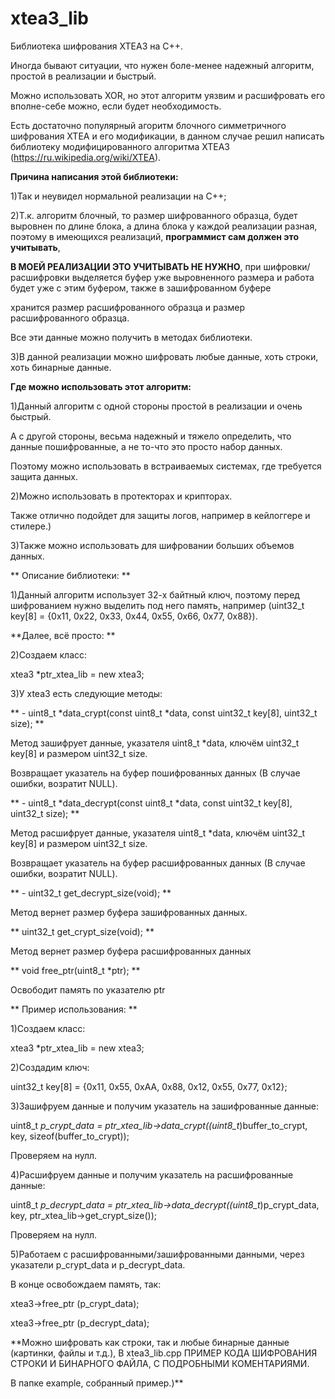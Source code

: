 # xtea3_lib
 Библиотека шифрования XTEA3 на С++.
 
 Иногда бывают ситуации, что нужен боле-менее надежный алгоритм, простой в реализации и быстрый.
 
 Можно использовать XOR, но этот алгоритм уязвим и расшифровать его вполне-себе можно, если будет необходимость.
 
 Есть достаточно популярный агоритм блочного симметричного шифрования XTEA и его модификации, в данном случае решил написать библиотеку модифицированного алгоритма XTEA3 (https://ru.wikipedia.org/wiki/XTEA).
 
 **Причина написания этой библиотеки:**
 
 1)Так и неувидел нормальной реализации на С++;
 
 2)Т.к. алгоритм блочный, то размер шифрованного образца, будет выровнен по длине блока, а длина блока у каждой реализации разная, поэтому в имеющихся реализаций, **программист сам должен это учитывать**, 
 
 **В МОЕЙ РЕАЛИЗАЦИИ ЭТО УЧИТЫВАТЬ НЕ НУЖНО**, при шифровки/расшифровки выделяется буфер уже выровненного размера и работа будет уже с этим буфером, также в зашифрованном буфере 
 
 хранится размер расшифрованного образца и размер расшифрованного образца.
 
 Все эти данные можно получить в методах библиотеки.
 
 3)В данной реализации можно шифровать любые данные, хоть строки, хоть бинарные данные.
 
 **Где можно использовать этот алгоритм:**

 1)Данный алгоритм с одной стороны простой в реализации и очень быстрый. 
 
 А с другой стороны, весьма надежный и тяжело определить, что данные пошифрованные, а не то-что это просто набор данных.
 
 Поэтому можно использовать в встраиваемых системах, где требуется защита данных.

 2)Можно использовать в протекторах и крипторах.
 
 Также отлично подойдет для защиты логов, например в кейлоггере и стилере.)

 3)Также можно использовать для шифровании больших объемов данных.

 ** Описание библиотеки: **

 1)Данный алгоритм использует 32-х байтный ключ, поэтому перед шифрованием нужно выделить под него память, например (uint32_t key[8] = {0x11, 0x22, 0x33, 0x44, 0x55, 0x66, 0x77, 0x88}).
 
 **Далее, всё просто: **
 
 2)Создаем класс:
 
 xtea3 *ptr_xtea_lib = new xtea3;
 
 3)У xtea3 есть следующие методы:
 
 ** - uint8_t *data_crypt(const uint8_t *data, const uint32_t key[8], uint32_t size); **
 
 Метод зашифрует данные, указателя uint8_t *data, ключём uint32_t key[8] и размером uint32_t size.
 
 Возвращает указатель на буфер пошифрованных данных (В случае ошибки, возратит NULL).
 
 ** - uint8_t *data_decrypt(const uint8_t *data, const uint32_t key[8], uint32_t size); **
 
 Метод расшифрует данные, указателя uint8_t *data, ключём uint32_t key[8] и размером uint32_t size.
 
 Возвращает указатель на буфер расшифрованных данных (В случае ошибки, возратит NULL).
 
 ** - uint32_t get_decrypt_size(void); **
 
 Метод вернет размер буфера зашифрованных данных.
 
 ** uint32_t get_crypt_size(void); **
 
 Метод вернет размер буфера расшифрованных данных
 
 ** void free_ptr(uint8_t *ptr); **
 
 Освободит память по указателю ptr
 
 ** Пример использования: **
 
 1)Создаем класс:
 
 xtea3 *ptr_xtea_lib = new xtea3;

 2)Создадим ключ:
 
 uint32_t key[8] = {0x11, 0x55, 0xAA, 0x88, 0x12, 0x55, 0x77, 0x12};

 3)Зашифруем данные и получим указатель на зашифрованные данные:
 
 uint8_t *p_crypt_data = ptr_xtea_lib->data_crypt((uint8_t*)buffer_to_crypt, key, sizeof(buffer_to_crypt));
 
 Проверяем на нулл.

 4)Расшифруем данные и получим указатель на расшифрованные данные:
 
 uint8_t *p_decrypt_data = ptr_xtea_lib->data_decrypt((uint8_t*)p_crypt_data, key, ptr_xtea_lib->get_crypt_size());
 
 Проверяем на нулл.
 
 5)Работаем с расшифрованными/зашифрованными данными, через указатели p_crypt_data и p_decrypt_data.
 
 В конце освобождаем память, так:
 
 xtea3->free_ptr (p_crypt_data);
 
 xtea3->free_ptr (p_decrypt_data);
 
 **Можно шифровать как строки, так и любые бинарные данные (картинки, файлы и т.д.), В xtea3_lib.cpp ПРИМЕР КОДА ШИФРОВАНИЯ СТРОКИ И БИНАРНОГО ФАЙЛА, С ПОДРОБНЫМИ КОМЕНТАРИЯМИ.
 
 В папке example, собранный пример.)**